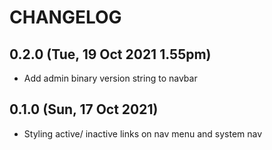 # CHANGELOG

## 0.2.0 (Tue, 19 Oct 2021 1.55pm)
+ Add admin binary version string to navbar

## 0.1.0 (Sun, 17 Oct 2021)
+ Styling active/ inactive links on nav menu and system nav
